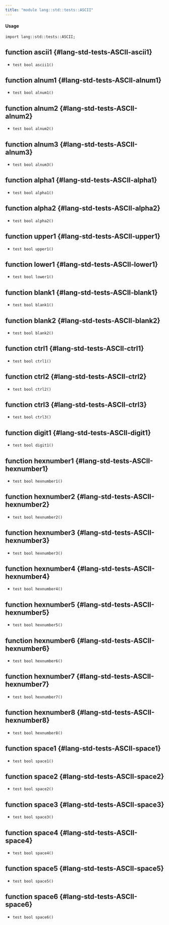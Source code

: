 ```yaml
---
title: "module lang::std::tests::ASCII"
---
```


#### Usage

`import lang::std::tests::ASCII;`


## function ascii1 {#lang-std-tests-ASCII-ascii1}

* ``test bool ascii1()``

## function alnum1 {#lang-std-tests-ASCII-alnum1}

* ``test bool alnum1()``

## function alnum2 {#lang-std-tests-ASCII-alnum2}

* ``test bool alnum2()``

## function alnum3 {#lang-std-tests-ASCII-alnum3}

* ``test bool alnum3()``

## function alpha1 {#lang-std-tests-ASCII-alpha1}

* ``test bool alpha1()``

## function alpha2 {#lang-std-tests-ASCII-alpha2}

* ``test bool alpha2()``

## function upper1 {#lang-std-tests-ASCII-upper1}

* ``test bool upper1()``

## function lower1 {#lang-std-tests-ASCII-lower1}

* ``test bool lower1()``

## function blank1 {#lang-std-tests-ASCII-blank1}

* ``test bool blank1()``

## function blank2 {#lang-std-tests-ASCII-blank2}

* ``test bool blank2()``

## function ctrl1 {#lang-std-tests-ASCII-ctrl1}

* ``test bool ctrl1()``

## function ctrl2 {#lang-std-tests-ASCII-ctrl2}

* ``test bool ctrl2()``

## function ctrl3 {#lang-std-tests-ASCII-ctrl3}

* ``test bool ctrl3()``

## function digit1 {#lang-std-tests-ASCII-digit1}

* ``test bool digit1()``

## function hexnumber1 {#lang-std-tests-ASCII-hexnumber1}

* ``test bool hexnumber1()``

## function hexnumber2 {#lang-std-tests-ASCII-hexnumber2}

* ``test bool hexnumber2()``

## function hexnumber3 {#lang-std-tests-ASCII-hexnumber3}

* ``test bool hexnumber3()``

## function hexnumber4 {#lang-std-tests-ASCII-hexnumber4}

* ``test bool hexnumber4()``

## function hexnumber5 {#lang-std-tests-ASCII-hexnumber5}

* ``test bool hexnumber5()``

## function hexnumber6 {#lang-std-tests-ASCII-hexnumber6}

* ``test bool hexnumber6()``

## function hexnumber7 {#lang-std-tests-ASCII-hexnumber7}

* ``test bool hexnumber7()``

## function hexnumber8 {#lang-std-tests-ASCII-hexnumber8}

* ``test bool hexnumber8()``

## function space1 {#lang-std-tests-ASCII-space1}

* ``test bool space1()``

## function space2 {#lang-std-tests-ASCII-space2}

* ``test bool space2()``

## function space3 {#lang-std-tests-ASCII-space3}

* ``test bool space3()``

## function space4 {#lang-std-tests-ASCII-space4}

* ``test bool space4()``

## function space5 {#lang-std-tests-ASCII-space5}

* ``test bool space5()``

## function space6 {#lang-std-tests-ASCII-space6}

* ``test bool space6()``

